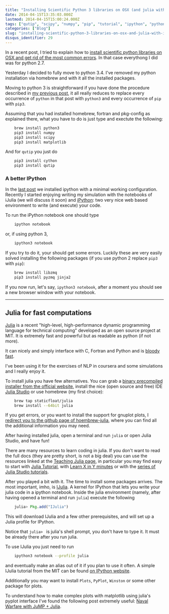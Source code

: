 ```yaml
---
title: "Installing Scientific Python 3 libraries on OSX (and julia with IJulia)"
date: 2014-04-15T13:35:03.000Z
lastmod: 2014-04-15T15:00:24.000Z
tags: ["qutip", "scipy", "numpy", "pip", "tutorial", "ipython", "python3", "julia", "ijulia"]
categories: ["Blog"]
slug: "installing-scientific-python-3-libraries-on-osx-and-julia-with-ijulia"
disqus_identifier: 29
---
```


In a recent post, I tried to explain how to  [install scientific python libraries on OSX and get rid of the most common errors](https://www.mseri.me/installing-scientific-python-libraries-on-osx/). In that case everythong I did was for python 2.7.

Yesterday I decided to fully move to python 3.4. I've removed my python installation via homebrew and with it all the installed packages.

Moving to python 3 is straightforward if you have done the procedure described in [my previous post](https://www.mseri.me/installing-scientific-python-libraries-on-osx/), it all really reduces to replace every occurrence of `python` in that post with `python3` and every occurrence of `pip` with `pip3`. 

Assuming that you had installed homebrew, fortran and pkg-config as explained there, what you have to do is just type and exectute the following:

```sh
    brew install python3
    pip3 install numpy
    pip3 install scipy
    pip3 install matplotlib
```
And for `qutip` you just do

```sh
    pip3 install cython
    pip3 install qutip
```
### A better IPython

In the [last post](https://www.mseri.me/installing-scientific-python-libraries-on-osx/) we installed ipython with a minimal working configuration. Recently I started enjoying writing my simulation with the notebooks of iJulia (we will discuss it soon) and [iPython](https://ipython.org/notebook.html): two very nice web based environment to write (and execute) your code.

To run the iPython notebook one should type

```sh
    ipython notebook
```
or, if using python 3,

```sh
    ipython3 notebook
```

If you try to do it, your should get some errors. Luckily these are very easily solved installing the following packages (if you use python 2 replace `pip3` with `pip`):

```sh
    brew install libzmq
    pip3 install pyzmq jinja2
```
If you now run, let's say, `ipython3 notebook`, after a moment you should see a new browser window with your notebook.

- - - - - - 

## Julia for fast computations

[Julia](https://julialang.org) is a recent "high-level, high-performance dynamic programming language for technical computing" developed as an open source project at MIT. It is extremely fast and powerful but as readable as python (if not more).

It can nicely and simply interface with C, Fortran and Python and is [bloody fast](https://julialang.org/benchmarks/).

I've been using it for the exercises of NLP in coursera and some simulations and I really enjoy it.

To install julia you have few alternatives. You can grab a [binary precompiled installer from the official website](https://julialang.org/downloads/), install the nice (open source and free) IDE [Julia Studio](https://forio.com/products/julia-studio/) or use homebrew (my first choice):

```sh
    brew tap staticfloat/julia
    brew install --64bit julia
```
If you get errors, or you want to install the support for gnuplot plots, I [redirect you to the github page of hoembrew-julia](https://github.com/staticfloat/homebrew-julia), where you can find all the additional information you may need.

After having installed julia, open a terminal and run `julia` or open Julia Studio, and have fun!

There are many resources to learn coding in julia. If you don't want to read the full docs (they are pretty short, is not a big deal) you can use the resources linked at the [Teaching Julia page](https://julialang.org/teaching/), in particular you may find easy to start with [Julia Tutorial](https://nbviewer.ipython.org/github/JuliaX/JuliaTutorial/blob/master/JuliaTutorial.ipynb), with [Learn X in Y minutes](https://learnxinyminutes.com/docs/julia/) or with the [series of Julia Studio tutorials](https://forio.com/products/julia-studio/tutorials/).

After you played a bit with it. The time to install some packages arrives. The most important, imho, is [IJulia](https://github.com/JuliaLang/IJulia.jl). A kernel for IPython that lets you write your julia code in a ipython notebook. Inside the julia environment (namely, after having opened a terminal and run `julia`) execute the following

```julia
    julia> Pkg.add("IJulia")
```
This will download IJulia and a few other prerequisites, and will set up a Julia profile for IPython.

Notice that `julia> ` is julia's shell prompt, you don't have to type it. It must be already there after you run julia.

To use IJulia you just need to run

```sh
    ipython3 notebook --profile julia
```
and eventually make an alias out of it if you plan to use it often. A simple IJulia tutorial from the MIT can be found [on IPython website](https://nbviewer.ipython.org/url/jdj.mit.edu/~stevenj/IJulia%20Preview.ipynb).

Additionally you may want to install `Plots`, `PyPlot`, `Winston` or some other package for plots.

To understand how to make complex plots with matplotlib using julia's pyplot interface I've found the following post extremely useful: [Naval Warfare with JuMP + Julia](https://web.archive.org/web/20150228013248/https://iaindunning.com/2014/subs-battleships.html).
